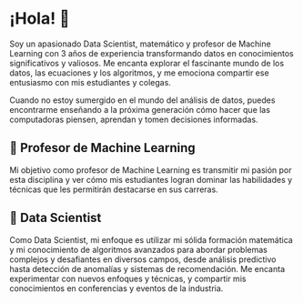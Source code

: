 # ¡Hola! 👋

Soy un apasionado Data Scientist, matemático y profesor de Machine Learning con 3 años de experiencia transformando datos en conocimientos significativos y valiosos. Me encanta explorar el fascinante mundo de los datos, las ecuaciones y los algoritmos, y me emociona compartir ese entusiasmo con mis estudiantes y colegas.

Cuando no estoy sumergido en el mundo del análisis de datos, puedes encontrarme enseñando a la próxima generación cómo hacer que las computadoras piensen, aprendan y tomen decisiones informadas.

## 🤖 Profesor de Machine Learning

Mi objetivo como profesor de Machine Learning es transmitir mi pasión por esta disciplina y ver cómo mis estudiantes logran dominar las habilidades y técnicas que les permitirán destacarse en sus carreras.

## 🧪 Data Scientist

Como Data Scientist, mi enfoque es utilizar mi sólida formación matemática y mi conocimiento de algoritmos avanzados para abordar problemas complejos y desafiantes en diversos campos, desde análisis predictivo hasta detección de anomalías y sistemas de recomendación. Me encanta experimentar con nuevos enfoques y técnicas, y compartir mis conocimientos en conferencias y eventos de la industria.
